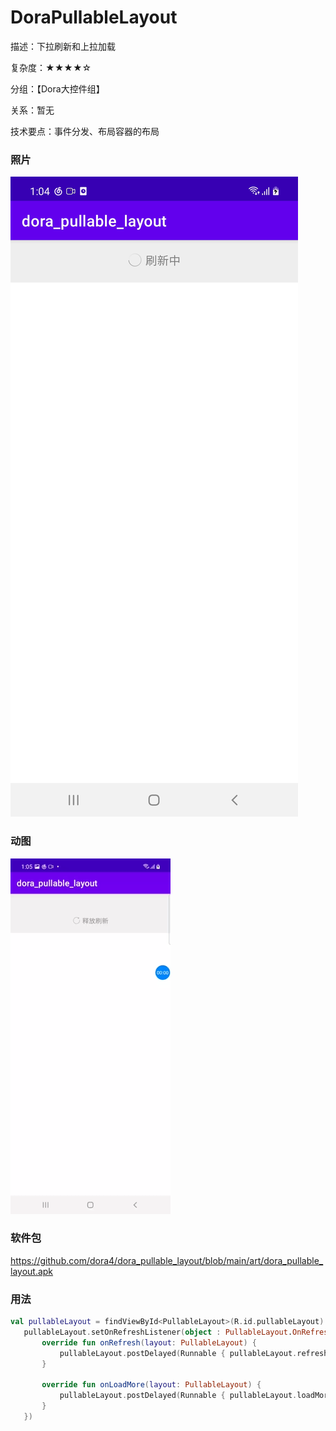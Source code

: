 # DoraPullableLayout

描述：下拉刷新和上拉加载

复杂度：★★★★☆

分组：【Dora大控件组】

关系：暂无

技术要点：事件分发、布局容器的布局

### 照片

![avatar](https://github.com/dora4/dora_pullable_layout/blob/main/art/dora_pullable_layout.jpg)

### 动图

![avatar](https://github.com/dora4/dora_pullable_layout/blob/main/art/dora_pullable_layout.gif)

### 软件包

https://github.com/dora4/dora_pullable_layout/blob/main/art/dora_pullable_layout.apk

### 用法

```kotlin
val pullableLayout = findViewById<PullableLayout>(R.id.pullableLayout)
   pullableLayout.setOnRefreshListener(object : PullableLayout.OnRefreshListener {
       override fun onRefresh(layout: PullableLayout) {
           pullableLayout.postDelayed(Runnable { pullableLayout.refreshFinish(PullableLayout.SUCCEED) }, 1000)
       }

       override fun onLoadMore(layout: PullableLayout) {
           pullableLayout.postDelayed(Runnable { pullableLayout.loadMoreFinish(PullableLayout.SUCCEED) }, 1000)
       }
   })
```

